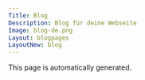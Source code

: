 ```yaml
---
Title: Blog
Description: Blog für deine Webseite
Image: blog-de.png
Layout: blogpages
LayoutNew: blog
---
```

This page is automatically generated.